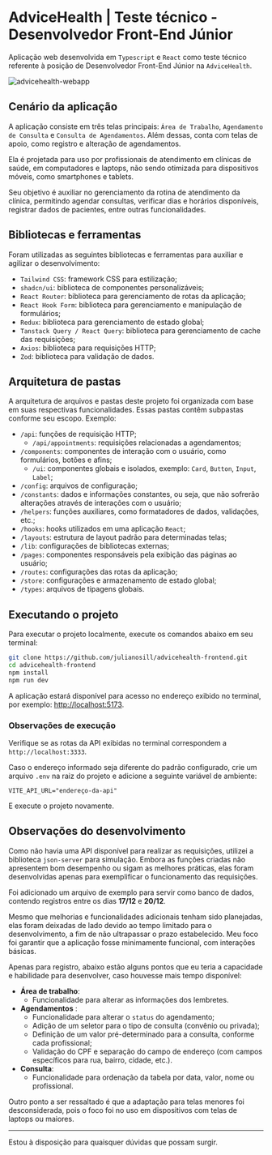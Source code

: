 # AdviceHealth | Teste técnico - Desenvolvedor Front-End Júnior

Aplicação web desenvolvida em `Typescript` e `React` como teste técnico referente à posição de Desenvolvedor Front-End Júnior na `AdviceHealth`.

![advicehealth-webapp](https://github.com/user-attachments/assets/43449d52-e07f-4a1b-b33c-dcab0b276b77)

## Cenário da aplicação

A aplicação consiste em três telas principais: `Área de Trabalho`, `Agendamento de Consulta` e `Consulta de Agendamentos`. Além dessas, conta com telas de apoio, como registro e alteração de agendamentos.

Ela é projetada para uso por profissionais de atendimento em clínicas de saúde, em computadores e laptops, não sendo otimizada para dispositivos móveis, como smartphones e tablets.

Seu objetivo é auxiliar no gerenciamento da rotina de atendimento da clínica, permitindo agendar consultas, verificar dias e horários disponíveis, registrar dados de pacientes, entre outras funcionalidades.

## Bibliotecas e ferramentas

Foram utilizadas as seguintes bibliotecas e ferramentas para auxiliar e agilizar o desenvolvimento:
- `Tailwind CSS`: framework CSS para estilização;
- `shadcn/ui`: biblioteca de componentes personalizáveis;
- `React Router`: biblioteca para gerenciamento de rotas da aplicação;
- `React Hook Form`: biblioteca para gerenciamento e manipulação de formulários;
- `Redux`: biblioteca para gerenciamento de estado global;
- `Tanstack Query / React Query`: biblioteca para gerenciamento de cache das requisições; 
- `Axios`: biblioteca para requisições HTTP; 
- `Zod`: biblioteca para validação de dados.

## Arquitetura de pastas

A arquitetura de arquivos e pastas deste projeto foi organizada com base em suas respectivas funcionalidades. Essas pastas contêm subpastas conforme seu escopo. Exemplo:
- `/api`: funções de requisição HTTP;
  - `/api/appointments`: requisições relacionadas a agendamentos;
- `/components`: componentes de interação com o usuário, como formulários, botões e afins;
  - `/ui`: componentes globais e isolados, exemplo: `Card`, `Button`, `Input`, `Label`;
- `/config`: arquivos de configuração;
- `/constants`: dados e informações constantes, ou seja, que não sofrerão alterações através de interações com o usuário;
- `/helpers`: funções auxiliares, como formatadores de dados, validações, etc.;
- `/hooks`: hooks utilizados em uma aplicação `React`;
- `/layouts`: estrutura de layout padrão para determinadas telas;
- `/lib`: configurações de bibliotecas externas;
- `/pages`: componentes responsáveis pela exibição das páginas ao usuário;
- `/routes`: configurações das rotas da aplicação;
- `/store`: configurações e armazenamento de estado global;
- `/types`: arquivos de tipagens globais.

## Executando o projeto

Para executar o projeto localmente, execute os comandos abaixo em seu terminal:

```bash
git clone https://github.com/julianosill/advicehealth-frontend.git
cd advicehealth-frontend
npm install
npm run dev
```

A aplicação estará disponível para acesso no endereço exibido no terminal, por exemplo: [http://localhost:5173](http://localhost:5173).

### Observações de execução

Verifique se as rotas da API exibidas no terminal correspondem a `http://localhost:3333`.

Caso o endereço informado seja diferente do padrão configurado, crie um arquivo `.env` na raiz do projeto e adicione a seguinte variável de ambiente:

```
VITE_API_URL="endereço-da-api"
```
E execute o projeto novamente.

## Observações do desenvolvimento

Como não havia uma API disponível para realizar as requisições, utilizei a biblioteca `json-server` para simulação. Embora as funções criadas não apresentem bom desempenho ou sigam as melhores práticas, elas foram desenvolvidas apenas para exemplificar o funcionamento das requisições.

Foi adicionado um arquivo de exemplo para servir como banco de dados, contendo registros entre os dias **17/12** e **20/12**.

Mesmo que melhorias e funcionalidades adicionais tenham sido planejadas, elas foram deixadas de lado devido ao tempo limitado para o desenvolvimento, a fim de não ultrapassar o prazo estabelecido. Meu foco foi garantir que a aplicação fosse minimamente funcional, com interações básicas.

Apenas para registro, abaixo estão alguns pontos que eu teria a capacidade e habilidade para desenvolver, caso houvesse mais tempo disponível:

- **Área de trabalho**:
  - Funcionalidade para alterar as informações dos lembretes.
- **Agendamentos** :
  - Funcionalidade para alterar o `status` do agendamento;
  - Adição de um seletor para o tipo de consulta (convênio ou privada);
  - Definição de um valor pré-determinado para a consulta, conforme cada profissional;
  - Validação do CPF e separação do campo de endereço (com campos específicos para rua, bairro, cidade, etc.).
- **Consulta**:
  - Funcionalidade para ordenação da tabela por data, valor, nome ou profissional.

Outro ponto a ser ressaltado é que a adaptação para telas menores foi desconsiderada, pois o foco foi no uso em dispositivos com telas de laptops ou maiores.

---

Estou à disposição para quaisquer dúvidas que possam surgir.
